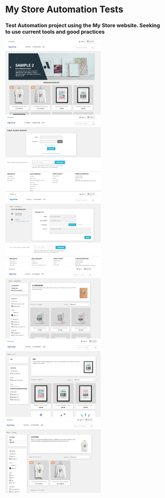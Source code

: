 <h1>My Store Automation Tests</h1>
<h3>Test Automation project using the My Store website. Seeking to use current tools and good practices</h3>

<img src="printWebSite/homepage.png" alt="Home Page" width="300px">
<img src="printWebSite/singInPage.png" alt="Sign In" width="300px">
<img src="printWebSite/contactUsPage.png" alt="Contact Us" width="300px">

<img src="printWebSite/accessoriesPage.png" alt="Accessories" width="300px">
<img src="printWebSite/artPage.png" alt="Art" width="300px">
<img src="printWebSite/clothesPage.png" alt="Clothes" width="300px">

